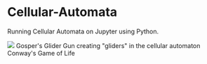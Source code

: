 # Cellular-Automata
Running Cellular Automata on Jupyter using Python. 


![](https://upload.wikimedia.org/wikipedia/commons/e/e5/Gospers_glider_gun.gif)
Gosper's Glider Gun creating "gliders" in the cellular automaton Conway's Game of Life
